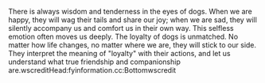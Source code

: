 There is always wisdom and tenderness in the eyes of dogs. When we are happy, they will wag their tails and share our joy; when we are sad, they will silently accompany us and comfort us in their own way. This selfless emotion often moves us deeply.
The loyalty of dogs is unmatched. No matter how life changes, no matter where we are, they will stick to our side. They interpret the meaning of "loyalty" with their actions, and let us understand what true friendship and companionship are.wscreditHead:fyinformation.cc:Bottomwscredit
